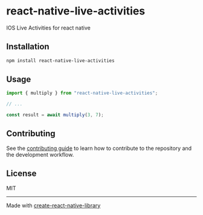 # react-native-live-activities
IOS Live Activities for react native
## Installation

```sh
npm install react-native-live-activities
```

## Usage

```js
import { multiply } from "react-native-live-activities";

// ...

const result = await multiply(3, 7);
```

## Contributing

See the [contributing guide](CONTRIBUTING.md) to learn how to contribute to the repository and the development workflow.

## License

MIT

---

Made with [create-react-native-library](https://github.com/callstack/react-native-builder-bob)
